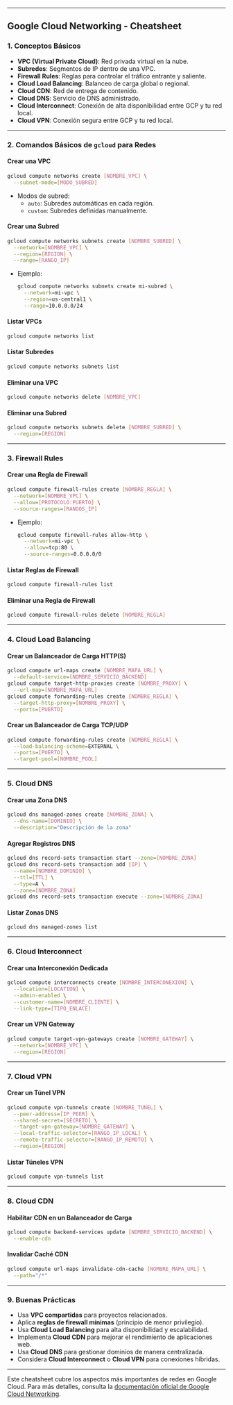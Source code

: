 
---

## **Google Cloud Networking - Cheatsheet**

### **1. Conceptos Básicos**

- **VPC (Virtual Private Cloud)**: Red privada virtual en la nube.
- **Subredes**: Segmentos de IP dentro de una VPC.
- **Firewall Rules**: Reglas para controlar el tráfico entrante y saliente.
- **Cloud Load Balancing**: Balanceo de carga global o regional.
- **Cloud CDN**: Red de entrega de contenido.
- **Cloud DNS**: Servicio de DNS administrado.
- **Cloud Interconnect**: Conexión de alta disponibilidad entre GCP y tu red local.
- **Cloud VPN**: Conexión segura entre GCP y tu red local.

---

### **2. Comandos Básicos de `gcloud` para Redes**

#### **Crear una VPC**
```bash
gcloud compute networks create [NOMBRE_VPC] \
  --subnet-mode=[MODO_SUBRED]
```
- Modos de subred:
  - `auto`: Subredes automáticas en cada región.
  - `custom`: Subredes definidas manualmente.

#### **Crear una Subred**
```bash
gcloud compute networks subnets create [NOMBRE_SUBRED] \
  --network=[NOMBRE_VPC] \
  --region=[REGION] \
  --range=[RANGO_IP]
```
- Ejemplo:
  ```bash
  gcloud compute networks subnets create mi-subred \
    --network=mi-vpc \
    --region=us-central1 \
    --range=10.0.0.0/24
  ```

#### **Listar VPCs**
```bash
gcloud compute networks list
```

#### **Listar Subredes**
```bash
gcloud compute networks subnets list
```

#### **Eliminar una VPC**
```bash
gcloud compute networks delete [NOMBRE_VPC]
```

#### **Eliminar una Subred**
```bash
gcloud compute networks subnets delete [NOMBRE_SUBRED] \
  --region=[REGION]
```

---

### **3. Firewall Rules**

#### **Crear una Regla de Firewall**
```bash
gcloud compute firewall-rules create [NOMBRE_REGLA] \
  --network=[NOMBRE_VPC] \
  --allow=[PROTOCOLO:PUERTO] \
  --source-ranges=[RANGOS_IP]
```
- Ejemplo:
  ```bash
  gcloud compute firewall-rules allow-http \
    --network=mi-vpc \
    --allow=tcp:80 \
    --source-ranges=0.0.0.0/0
  ```

#### **Listar Reglas de Firewall**
```bash
gcloud compute firewall-rules list
```

#### **Eliminar una Regla de Firewall**
```bash
gcloud compute firewall-rules delete [NOMBRE_REGLA]
```

---

### **4. Cloud Load Balancing**

#### **Crear un Balanceador de Carga HTTP(S)**
```bash
gcloud compute url-maps create [NOMBRE_MAPA_URL] \
  --default-service=[NOMBRE_SERVICIO_BACKEND]
gcloud compute target-http-proxies create [NOMBRE_PROXY] \
  --url-map=[NOMBRE_MAPA_URL]
gcloud compute forwarding-rules create [NOMBRE_REGLA] \
  --target-http-proxy=[NOMBRE_PROXY] \
  --ports=[PUERTO]
```

#### **Crear un Balanceador de Carga TCP/UDP**
```bash
gcloud compute forwarding-rules create [NOMBRE_REGLA] \
  --load-balancing-scheme=EXTERNAL \
  --ports=[PUERTO] \
  --target-pool=[NOMBRE_POOL]
```

---

### **5. Cloud DNS**

#### **Crear una Zona DNS**
```bash
gcloud dns managed-zones create [NOMBRE_ZONA] \
  --dns-name=[DOMINIO] \
  --description="Descripción de la zona"
```

#### **Agregar Registros DNS**
```bash
gcloud dns record-sets transaction start --zone=[NOMBRE_ZONA]
gcloud dns record-sets transaction add [IP] \
  --name=[NOMBRE_DOMINIO] \
  --ttl=[TTL] \
  --type=A \
  --zone=[NOMBRE_ZONA]
gcloud dns record-sets transaction execute --zone=[NOMBRE_ZONA]
```

#### **Listar Zonas DNS**
```bash
gcloud dns managed-zones list
```

---

### **6. Cloud Interconnect**

#### **Crear una Interconexión Dedicada**
```bash
gcloud compute interconnects create [NOMBRE_INTERCONEXION] \
  --location=[LOCATION] \
  --admin-enabled \
  --customer-name=[NOMBRE_CLIENTE] \
  --link-type=[TIPO_ENLACE]
```

#### **Crear un VPN Gateway**
```bash
gcloud compute target-vpn-gateways create [NOMBRE_GATEWAY] \
  --network=[NOMBRE_VPC] \
  --region=[REGION]
```

---

### **7. Cloud VPN**

#### **Crear un Túnel VPN**
```bash
gcloud compute vpn-tunnels create [NOMBRE_TUNEL] \
  --peer-address=[IP_PEER] \
  --shared-secret=[SECRETO] \
  --target-vpn-gateway=[NOMBRE_GATEWAY] \
  --local-traffic-selector=[RANGO_IP_LOCAL] \
  --remote-traffic-selector=[RANGO_IP_REMOTO] \
  --region=[REGION]
```

#### **Listar Túneles VPN**
```bash
gcloud compute vpn-tunnels list
```

---

### **8. Cloud CDN**

#### **Habilitar CDN en un Balanceador de Carga**
```bash
gcloud compute backend-services update [NOMBRE_SERVICIO_BACKEND] \
  --enable-cdn
```

#### **Invalidar Caché CDN**
```bash
gcloud compute url-maps invalidate-cdn-cache [NOMBRE_MAPA_URL] \
  --path="/*"
```

---

### **9. Buenas Prácticas**

- Usa **VPC compartidas** para proyectos relacionados.
- Aplica **reglas de firewall mínimas** (principio de menor privilegio).
- Usa **Cloud Load Balancing** para alta disponibilidad y escalabilidad.
- Implementa **Cloud CDN** para mejorar el rendimiento de aplicaciones web.
- Usa **Cloud DNS** para gestionar dominios de manera centralizada.
- Considera **Cloud Interconnect** o **Cloud VPN** para conexiones híbridas.

---

Este cheatsheet cubre los aspectos más importantes de redes en Google Cloud. Para más detalles, consulta la [documentación oficial de Google Cloud Networking](https://cloud.google.com/network).
